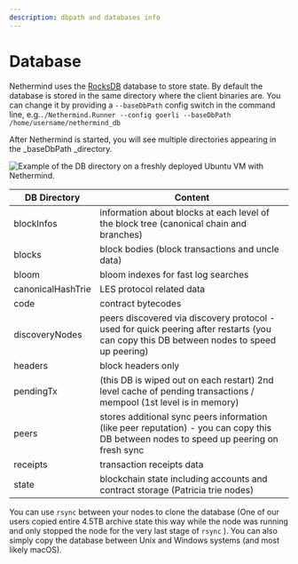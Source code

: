 ```yaml
---
description: dbpath and databases info
---
```


# Database

Nethermind uses the [RocksDB](https://rocksdb.org) database to store state. By default the database is stored in the same directory where the client binaries are. You can change it by providing a `--baseDbPath` config switch in the command line, e.g.`./Nethermind.Runner --config goerli --baseDbPath /home/username/nethermind_db`

After Nethermind is started, you will see multiple directories appearing in the _baseDbPath _directory.

![Example of the DB directory on a freshly deployed Ubuntu VM with Nethermind.](<../.gitbook/assets/image (61).png>)

| DB Directory      | Content                                                                                                                                  |
| ----------------- | ---------------------------------------------------------------------------------------------------------------------------------------- |
| blockInfos        | information about blocks at each level of the block tree (canonical chain and branches)                                                  |
| blocks            | block bodies (block transactions and uncle data)                                                                                         |
| bloom             | bloom indexes for fast log searches                                                                                                      |
| canonicalHashTrie | LES protocol related data                                                                                                                |
| code              | contract bytecodes                                                                                                                       |
| discoveryNodes    | peers discovered via discovery protocol - used for quick peering after restarts (you can copy this DB between nodes to speed up peering) |
| headers           | block headers only                                                                                                                       |
| pendingTx         | (this DB is wiped out on each restart) 2nd level cache of pending transactions / mempool (1st level is in memory)                        |
| peers             | stores additional sync peers information (like peer reputation) - you can copy this DB between nodes to speed up peering on fresh sync   |
| receipts          | transaction receipts data                                                                                                                |
| state             | blockchain state including accounts and contract storage (Patricia trie nodes)                                                           |

You can use `rsync` between your nodes to clone the database (One of our users copied entire 4.5TB archive state this way while the node was running and only stopped the node for the very last stage of `rsync` ). You can also simply copy the database between Unix and Windows systems (and most likely macOS).
